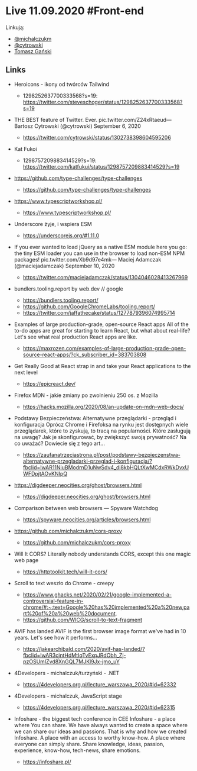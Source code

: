 # Live 11.09.2020 #Front-end

Linkują:
* [@michalczukm](https://twitter.com/michalczukm)
* [@cytrowski](https://twitter.com/cytrowski)
* [Tomasz Gański](https://www.linkedin.com/in/tomaszganski)

## Links

* Heroicons - ikony od twórców Tailwind
  * 1298252637700333568?s=19: https://twitter.com/steveschoger/status/1298252637700333568?s=19
* THE BEST feature of Twitter. Ever. pic.twitter.com/Z24xRtaeud— Bartosz Cytrowski (@cytrowski) September 6, 2020
  * https://twitter.com/cytrowski/status/1302738398604595206
* Kat Fukoi
  * 1298757209883414529?s=19: https://twitter.com/katfukui/status/1298757209883414529?s=19
* https://github.com/type-challenges/type-challenges
  * https://github.com/type-challenges/type-challenges
* https://www.typescriptworkshop.pl/
  * https://www.typescriptworkshop.pl/
* Underscore żyje, i wspiera ESM
  * https://underscorejs.org/#1.11.0
* If you ever wanted to load jQuery as a native ESM module here you go: the tiny ESM loader you can use in the browser to load non-ESM NPM packages! pic.twitter.com/Xb9d97e4mk— Maciej Adamczak (@maciejadamczak) September 10, 2020
  * https://twitter.com/maciejadamczak/status/1304046028413267969
* bundlers.tooling.report by web.dev // google
  * https://bundlers.tooling.report/
  * https://github.com/GoogleChromeLabs/tooling.report/
  * https://twitter.com/jaffathecake/status/1277879396074995714
* Examples of large production-grade, open-source React apps
  All of the to-do apps are great for starting to learn React, but what about real-life? Let's see what real production React apps are like.

  * https://maxrozen.com/examples-of-large-production-grade-open-source-react-apps/?ck_subscriber_id=383703808
* Get Really Good at React
  strap in and take your React applications to the next level

  * https://epicreact.dev/
* Firefox MDN - jakie zmiany po zwolnieniu 250 os. z Mozilla
  * https://hacks.mozilla.org/2020/08/an-update-on-mdn-web-docs/
* Podstawy Bezpieczeństwa: Alternatywne przeglądarki - przegląd i konfiguracja
  Oprócz Chrome i Firefoksa na rynku jest dostępnych wiele przeglądarek, które to zyskują, to tracą na popularności. Które zasługują na uwagę? Jak je skonfigurować, by zwiększyć swoją prywatność? Na co uważać? Dowiecie się z tego art...

  * https://zaufanatrzeciastrona.pl/post/podstawy-bezpieczenstwa-alternatywne-przegladarki-przeglad-i-konfiguracja/?fbclid=IwAR11NiuBModrnD1uNwSdv4_di8kbHQLtXwMCdxRWkDvxUWFDpjtAOvKNIpQ
* https://digdeeper.neocities.org/ghost/browsers.html
  * https://digdeeper.neocities.org/ghost/browsers.html
* Comparison between web browsers — Spyware Watchdog
  * https://spyware.neocities.org/articles/browsers.html
* https://github.com/michalczukm/cors-proxy
  * https://github.com/michalczukm/cors-proxy
* Will It CORS?
  Literally nobody understands CORS, except this one magic web page

  * https://httptoolkit.tech/will-it-cors/
* Scroll to text weszło do Chrome - creepy
  * https://www.ghacks.net/2020/02/21/google-implemented-a-controversial-feature-in-chrome/#:~:text=Google%20has%20implemented%20a%20new,part%20of%20a%20web%20document.
  * https://github.com/WICG/scroll-to-text-fragment
* AVIF has landed
  AVIF is the first browser image format we've had in 10 years. Let's see how it performs…

  * https://jakearchibald.com/2020/avif-has-landed/?fbclid=IwAR3cjntHdMtIqTvExpJRdObh_Zj-pzOSUmIZvd8XnGQL7MJKl9Jx-jmo_uY
* 4Developers - michalczuk/turzyński - .NET
  * https://4developers.org.pl/lecture_warszawa_2020/#id=62332
* 4Developers - michalczuk, JavaScript stage
  * https://4developers.org.pl/lecture_warszawa_2020/#id=62315
* Infoshare - the biggest tech conference in CEE
  Infoshare - a place where You can share. We have always wanted to create a space where we can share our ideas and passions. That is why and how we created Infoshare. A place with an access to worthy know-how. A place where everyone can simply share.  Share knowledge, ideas, passion, experience, know-how, tech-news, share emotions.

  * https://infoshare.pl/
